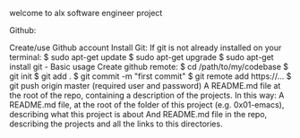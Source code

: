 welcome to alx software engineer project

Github:

Create/use Github account
Install Git:
If git is not already installed on your terminal:
$ sudo apt-get update
$ sudo apt-get upgrade
$ sudo apt-get install git - Basic usage
Create github remote:
$ cd /path/to/my/codebase
$ git init
$ git add .
$ git commit -m "first commit"
$ git remote add https://...
$ git push origin master (required user and password)
A README.md file at the root of the repo, containing a description of the projects. In this way:
A README.md file, at the root of the folder of this project (e.g. 0x01-emacs), describing what this project is about
And README.md file in the repo, describing the projects and all the links to this directories.
